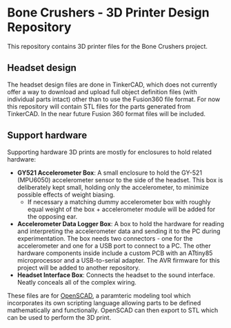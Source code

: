# Bone Crushers - 3D Printer Design Repository

This repository contains 3D printer files for the Bone Crushers project.

## Headset design

The headset design files are done in TinkerCAD, which does not currently offer a way to download and upload full object definition files (with individual parts intact) other than to use the Fusion360 file format. For now this repository will contain STL files for the parts generated from TinkerCAD. In the near future Fusion 360 format files will be included.

## Support hardware

Supporting hardware 3D prints are mostly for enclosures to hold related hardware:

* **GY521 Accelerometer Box**: A small enclosure to hold the GY-521 (MPU6050) accelerometer sensor to the side of the headset. This box is deliberately kept small, holding only the accelerometer, to minimize possible effects of weight biasing.
  * If necessary a matching dummy accelerometer box with roughly equal weight of the box + accelerometer module will be added for the opposing ear.
* **Accelerometer Data Logger Box**: A box to hold the hardware for reading and interpreting the accelerometer data and sending it to the PC during experimentation. The box needs two connectors - one for the accelerometer and one for a USB port to connect to a PC. The other hardware components inside include a custom PCB with an ATtiny85 microprocessor and a USB-to-serial adapter. The AVR firmware for this project will be added to another repository.
* **Headset Interface Box**: Connects the headset to the sound interface. Neatly conceals all of the complex wiring.

These files are for [OpenSCAD](https://openscad.org/), a paramteric modeling tool which incorporates its own scripting language allowing parts to be defined mathematically and functionally. OpenSCAD can then export to STL which can be used to perform the 3D print.

